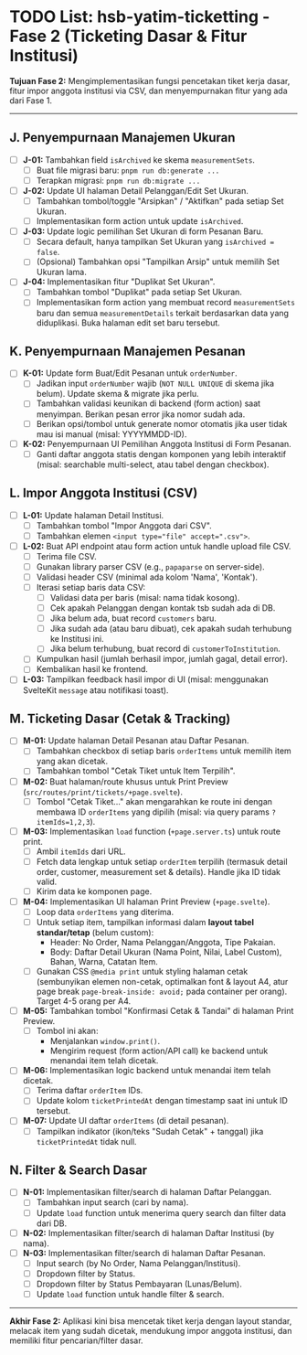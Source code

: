 # TODO List: hsb-yatim-ticketting - Fase 2 (Ticketing Dasar & Fitur Institusi)

**Tujuan Fase 2:** Mengimplementasikan fungsi pencetakan tiket kerja dasar, fitur impor anggota institusi via CSV, dan menyempurnakan fitur yang ada dari Fase 1.

---

## J. Penyempurnaan Manajemen Ukuran

*   [ ] **J-01:** Tambahkan field `isArchived` ke skema `measurementSets`.
    *   [ ] Buat file migrasi baru: `pnpm run db:generate ...`
    *   [ ] Terapkan migrasi: `pnpm run db:migrate ...`
*   [ ] **J-02:** Update UI halaman Detail Pelanggan/Edit Set Ukuran.
    *   [ ] Tambahkan tombol/toggle "Arsipkan" / "Aktifkan" pada setiap Set Ukuran.
    *   [ ] Implementasikan form action untuk update `isArchived`.
*   [ ] **J-03:** Update logic pemilihan Set Ukuran di form Pesanan Baru.
    *   [ ] Secara default, hanya tampilkan Set Ukuran yang `isArchived = false`.
    *   [ ] (Opsional) Tambahkan opsi "Tampilkan Arsip" untuk memilih Set Ukuran lama.
*   [ ] **J-04:** Implementasikan fitur "Duplikat Set Ukuran".
    *   [ ] Tambahkan tombol "Duplikat" pada setiap Set Ukuran.
    *   [ ] Implementasikan form action yang membuat record `measurementSets` baru dan semua `measurementDetails` terkait berdasarkan data yang diduplikasi. Buka halaman edit set baru tersebut.

## K. Penyempurnaan Manajemen Pesanan

*   [ ] **K-01:** Update form Buat/Edit Pesanan untuk `orderNumber`.
    *   [ ] Jadikan input `orderNumber` wajib (`NOT NULL UNIQUE` di skema jika belum). Update skema & migrate jika perlu.
    *   [ ] Tambahkan validasi keunikan di backend (form action) saat menyimpan. Berikan pesan error jika nomor sudah ada.
    *   [ ] Berikan opsi/tombol untuk generate nomor otomatis jika user tidak mau isi manual (misal: YYYYMMDD-ID).
*   [ ] **K-02:** Penyempurnaan UI Pemilihan Anggota Institusi di Form Pesanan.
    *   [ ] Ganti daftar anggota statis dengan komponen yang lebih interaktif (misal: searchable multi-select, atau tabel dengan checkbox).

## L. Impor Anggota Institusi (CSV)

*   [ ] **L-01:** Update halaman Detail Institusi.
    *   [ ] Tambahkan tombol "Impor Anggota dari CSV".
    *   [ ] Tambahkan elemen `<input type="file" accept=".csv">`.
*   [ ] **L-02:** Buat API endpoint atau form action untuk handle upload file CSV.
    *   [ ] Terima file CSV.
    *   [ ] Gunakan library parser CSV (e.g., `papaparse` on server-side).
    *   [ ] Validasi header CSV (minimal ada kolom 'Nama', 'Kontak').
    *   [ ] Iterasi setiap baris data CSV:
        *   [ ] Validasi data per baris (misal: nama tidak kosong).
        *   [ ] Cek apakah Pelanggan dengan kontak tsb sudah ada di DB.
        *   [ ] Jika belum ada, buat record `customers` baru.
        *   [ ] Jika sudah ada (atau baru dibuat), cek apakah sudah terhubung ke Institusi ini.
        *   [ ] Jika belum terhubung, buat record di `customerToInstitution`.
    *   [ ] Kumpulkan hasil (jumlah berhasil impor, jumlah gagal, detail error).
    *   [ ] Kembalikan hasil ke frontend.
*   [ ] **L-03:** Tampilkan feedback hasil impor di UI (misal: menggunakan SvelteKit `message` atau notifikasi toast).

## M. Ticketing Dasar (Cetak & Tracking)

*   [ ] **M-01:** Update halaman Detail Pesanan atau Daftar Pesanan.
    *   [ ] Tambahkan checkbox di setiap baris `orderItems` untuk memilih item yang akan dicetak.
    *   [ ] Tambahkan tombol "Cetak Tiket untuk Item Terpilih".
*   [ ] **M-02:** Buat halaman/route khusus untuk Print Preview (`src/routes/print/tickets/+page.svelte`).
    *   [ ] Tombol "Cetak Tiket..." akan mengarahkan ke route ini dengan membawa ID `orderItems` yang dipilih (misal: via query params `?itemIds=1,2,3`).
*   [ ] **M-03:** Implementasikan `load` function (`+page.server.ts`) untuk route print.
    *   [ ] Ambil `itemIds` dari URL.
    *   [ ] Fetch data lengkap untuk setiap `orderItem` terpilih (termasuk detail order, customer, measurement set & details). Handle jika ID tidak valid.
    *   [ ] Kirim data ke komponen page.
*   [ ] **M-04:** Implementasikan UI halaman Print Preview (`+page.svelte`).
    *   [ ] Loop data `orderItems` yang diterima.
    *   [ ] Untuk setiap item, tampilkan informasi dalam **layout tabel standar/tetap** (belum custom):
        *   Header: No Order, Nama Pelanggan/Anggota, Tipe Pakaian.
        *   Body: Daftar Detail Ukuran (Nama Point, Nilai, Label Custom), Bahan, Warna, Catatan Item.
    *   [ ] Gunakan CSS `@media print` untuk styling halaman cetak (sembunyikan elemen non-cetak, optimalkan font & layout A4, atur page break `page-break-inside: avoid;` pada container per orang). Target 4-5 orang per A4.
*   [ ] **M-05:** Tambahkan tombol "Konfirmasi Cetak & Tandai" di halaman Print Preview.
    *   [ ] Tombol ini akan:
        *   Menjalankan `window.print()`.
        *   Mengirim request (form action/API call) ke backend untuk menandai item telah dicetak.
*   [ ] **M-06:** Implementasikan logic backend untuk menandai item telah dicetak.
    *   [ ] Terima daftar `orderItem` IDs.
    *   [ ] Update kolom `ticketPrintedAt` dengan timestamp saat ini untuk ID tersebut.
*   [ ] **M-07:** Update UI daftar `orderItems` (di detail pesanan).
    *   [ ] Tampilkan indikator (ikon/teks "Sudah Cetak" + tanggal) jika `ticketPrintedAt` tidak null.

## N. Filter & Search Dasar

*   [ ] **N-01:** Implementasikan filter/search di halaman Daftar Pelanggan.
    *   [ ] Tambahkan input search (cari by nama).
    *   [ ] Update `load` function untuk menerima query search dan filter data dari DB.
*   [ ] **N-02:** Implementasikan filter/search di halaman Daftar Institusi (by nama).
*   [ ] **N-03:** Implementasikan filter/search di halaman Daftar Pesanan.
    *   [ ] Input search (by No Order, Nama Pelanggan/Institusi).
    *   [ ] Dropdown filter by Status.
    *   [ ] Dropdown filter by Status Pembayaran (Lunas/Belum).
    *   [ ] Update `load` function untuk handle filter & search.

---

**Akhir Fase 2:** Aplikasi kini bisa mencetak tiket kerja dengan layout standar, melacak item yang sudah dicetak, mendukung impor anggota institusi, dan memiliki fitur pencarian/filter dasar.